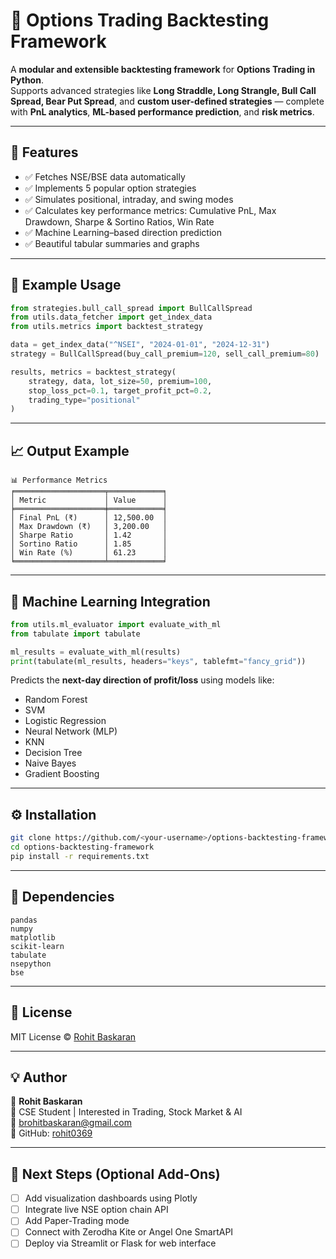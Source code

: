 # 🦅 Options Trading Backtesting Framework

A **modular and extensible backtesting framework** for **Options Trading in Python**.  
Supports advanced strategies like **Long Straddle, Long Strangle, Bull Call Spread, Bear Put Spread**, and **custom user-defined strategies** — complete with **PnL analytics**, **ML-based performance prediction**, and **risk metrics**.

---

## 🚀 Features

- ✅ Fetches NSE/BSE data automatically  
- ✅ Implements 5 popular option strategies  
- ✅ Simulates positional, intraday, and swing modes  
- ✅ Calculates key performance metrics: Cumulative PnL, Max Drawdown, Sharpe & Sortino Ratios, Win Rate  
- ✅ Machine Learning–based direction prediction  
- ✅ Beautiful tabular summaries and graphs  

---

## 🧩 Example Usage

```python
from strategies.bull_call_spread import BullCallSpread
from utils.data_fetcher import get_index_data
from utils.metrics import backtest_strategy

data = get_index_data("^NSEI", "2024-01-01", "2024-12-31")
strategy = BullCallSpread(buy_call_premium=120, sell_call_premium=80)

results, metrics = backtest_strategy(
    strategy, data, lot_size=50, premium=100,
    stop_loss_pct=0.1, target_profit_pct=0.2,
    trading_type="positional"
)
```

---

## 📈 Output Example

```
📊 Performance Metrics
╒════════════════════╤════════════╕
│ Metric             │ Value      │
╞════════════════════╪════════════╡
│ Final PnL (₹)      │ 12,500.00  │
│ Max Drawdown (₹)   │ 3,200.00   │
│ Sharpe Ratio       │ 1.42       │
│ Sortino Ratio      │ 1.85       │
│ Win Rate (%)       │ 61.23      │
╘════════════════════╧════════════╛
```

---

## 🤖 Machine Learning Integration

```python
from utils.ml_evaluator import evaluate_with_ml
from tabulate import tabulate

ml_results = evaluate_with_ml(results)
print(tabulate(ml_results, headers="keys", tablefmt="fancy_grid"))
```

Predicts the **next-day direction of profit/loss** using models like:
- Random Forest
- SVM
- Logistic Regression
- Neural Network (MLP)
- KNN
- Decision Tree
- Naive Bayes
- Gradient Boosting

---

## ⚙️ Installation

```bash
git clone https://github.com/<your-username>/options-backtesting-framework.git
cd options-backtesting-framework
pip install -r requirements.txt
```

---

## 🧠 Dependencies

```
pandas
numpy
matplotlib
scikit-learn
tabulate
nsepython
bse
```

---

## 📜 License

MIT License © [Rohit Baskaran](https://github.com/rohit0369)

---

## 💡 Author

👤 **Rohit Baskaran**  
💼 CSE Student | Interested in Trading, Stock Market & AI  
📧 brohitbaskaran@gmail.com  
🌙 GitHub: [rohit0369](https://github.com/rohit0369)

---

## 🏁 Next Steps (Optional Add-Ons)

- [ ] Add visualization dashboards using Plotly  
- [ ] Integrate live NSE option chain API  
- [ ] Add Paper-Trading mode  
- [ ] Connect with Zerodha Kite or Angel One SmartAPI  
- [ ] Deploy via Streamlit or Flask for web interface  
